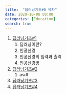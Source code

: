 ```yaml
---
title:  "딥러닝기초#0 목차"
date: 2020-10-08 00:00
categories: [Education]
search: true
---
```

1. [딥러닝기초#1](..\01_neural_network)
    1. 딥러닝이란?
    2. 인공신경
    3. 인공신경의 입력과 출력
    4. 인공신경망
2. [딥러닝기초#2](..\02_gradient_descent)
    1. asdf
3. [딥러닝기초#3](..\03_gd_exercise_theory)
4. [딥러닝기초#4](..\04_gd_exercise_code)
